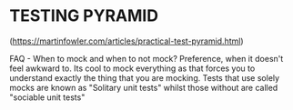 # TESTING PYRAMID

(https://martinfowler.com/articles/practical-test-pyramid.html)


FAQ - 
 When to mock and when to not mock? Preference, when it doesn't feel awkward to. Its cool to mock everything as that forces you to understand exactly the thing that you are mocking. Tests that use solely mocks are known as "Solitary unit tests" whilst those without are called "sociable unit tests"